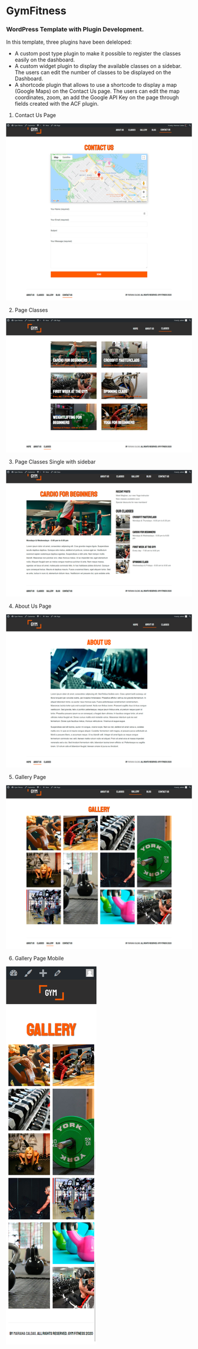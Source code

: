 # GymFitness

### WordPress Template with Plugin Development.

In this template, three plugins have been deleloped:

* A custom post type plugin to make it possible to register the classes easily on the dashboard. 
* A custom widget plugin to display the available classes on a sidebar. The users can edit the number of classes to be displayed on the Dashboard.
* A shortcode plugin that allows to use a shortcode to display a map (Google Maps) on the Contact Us page. The users can edit the map coordinates, zoom, an add the Google API Key on the page through fields created with the ACF plugin.



1. Contact Us Page

![Contact Us Page](/project-images-github/contact-us-page.png)


2. Page Classes

![Classes Page](/project-images-github/page-classes-desktop.png)


3. Page Classes Single with sidebar

![Classes Page Sidebar](/project-images-github/classes-sidebar.png)


4. About Us Page

![About Us Page](/project-images-github/about-us-gymfitness.png)


5. Gallery Page

![Gallery Page](/project-images-github/gallery-page.png)


6. Gallery Page Mobile

![Gallery Page Mobile](/project-images-github/gallery-mobile.png)

